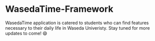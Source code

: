 # WasedaTime-Framework

WasedaTime application is catered to students who can find features necessary to their daily life in Waseda Univeristy. Stay tuned for more updates to come! :smile:
